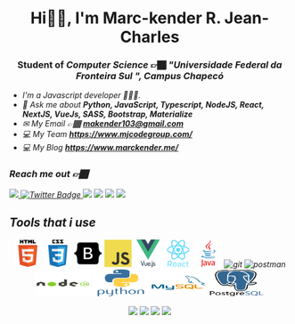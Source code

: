  <h1 align="center">Hi👋🏾, I'm Marc-kender R. Jean-Charles</h1>

<h3 align="center"> Student of <i>Computer Science</i>  👉🏾 <i>"Universidade Federal da Fronteira Sul ",  Campus Chapecó<i> </h3>

- I'm a Javascript developer  👨🏻‍💻.   
- 💬 Ask me about **Python, JavaScript, Typescript, NodeJS, React, NextJS, VueJs, SASS, Bootstrap, Materialize**
- ✉ My Email  👉🏾 **makender103@gmail.com**
- 💻 My Team **https://www.mjcodegroup.com/**
- 💻 My Blog **https://www.marckender.me/**

### Reach me out 👉🏾 
 <div>
   <a href="https://www.linkedin.com/in/marckender" target="_blank">
      <img src="https://img.shields.io/badge/LinkedIn-0077B5?style=for-the-badge&logo=linkedin&logoColor=white" target="_blank">
   </a>
  <a href="https://twitter.com/makender103" target="_blank">
    <img src="https://img.shields.io/badge/Twitter-blue?style=for-the-badge&logo=twitter&logoColor=white" alt="Twitter Badge"/>
  </a>
  <a href = "mailto:makender103@gmail.com"><img src="https://img.shields.io/badge/Gmail-D14836?style=for-the-badge&logo=gmail&logoColor=white" target="_blank"></a>
  <a href="#"><img src="https://img.shields.io/badge/Discord-9984DA?style=for-the-badge&logo=discord&logoColor=white"></a>
<!--   <a href="#"><img src="https://img.shields.io/badge/Discord-7289DA?style=for-the-badge&logo=discord&logoColor=white"></a> -->
 <a href="https://t.me/Makender103" target="_blank"><img src="https://img.shields.io/badge/Telegram-2CA5E0?style=for-the-badge&logo=telegram&logoColor=white"></a>
  <a href="http://marckender.me/" target="_blank"><img src="https://img.shields.io/badge/website-000000?style=for-the-badge&logo=About.me&logoColor=white"></a>
</div>

## Tools that i use
 <p align="center">
 
<img src="https://raw.githubusercontent.com/devicons/devicon/master/icons/html5/html5-original-wordmark.svg" alt="html5" width="50" height="50" />
<img src="https://raw.githubusercontent.com/devicons/devicon/master/icons/css3/css3-original-wordmark.svg" alt="css3" width="50" height="50" />
<img src="https://raw.githubusercontent.com/devicons/devicon/master/icons/bootstrap/bootstrap-plain.svg" alt="bootstrap" width="50" height="50" />
<img src="https://raw.githubusercontent.com/devicons/devicon/master/icons/javascript/javascript-original.svg" alt="javascript" width="50" height="50" />
<img src="https://raw.githubusercontent.com/devicons/devicon/master/icons/vuejs/vuejs-original-wordmark.svg" alt="vuejs" width="50" height="50" />
<img src="https://raw.githubusercontent.com/devicons/devicon/master/icons/react/react-original-wordmark.svg" alt="react" width="50" height="50" />
<img src="https://raw.githubusercontent.com/devicons/devicon/master/icons/java/java-original-wordmark.svg" alt="java" width="50" height="50" />
<img src="https://www.vectorlogo.zone/logos/git-scm/git-scm-icon.svg" alt="git" width="50" height="50"/>
<img src="https://www.vectorlogo.zone/logos/getpostman/getpostman-icon.svg" alt="postman" width="50" height="50"/>
<img src="https://raw.githubusercontent.com/devicons/devicon/master/icons/nodejs/nodejs-original-wordmark.svg" alt="nodejs" width="100" height="50" />
<img src="https://raw.githubusercontent.com/devicons/devicon/master/icons/python/python-original-wordmark.svg" alt="python" width="100" height="50" />
<img src="https://raw.githubusercontent.com/devicons/devicon/master/icons/mysql/mysql-original-wordmark.svg" alt="mysql" width="100" height="50" />
<img src="https://raw.githubusercontent.com/devicons/devicon/master/icons/postgresql/postgresql-original-wordmark.svg" alt="postgresql" width="100" height="50" />
</p>

<!-- ![Marckender Jn Charles's github stats](https://github-readme-stats.vercel.app/api?username=marckender&theme=dark&count_private=true&show_icons=true&title_color=6e40c9&icon_color=6e40c9&line_height=17)
[![Top Langs](https://github-readme-stats.vercel.app/api/top-langs/?username=marckender&theme=dark&layout=compact&show_icons=true&title_color=6e40c9&icon_color=6e40c9)](https://github.com/anuraghazra/github-readme-stats)
 -->
<div align="center">
<img height="150em" src="https://github-profile-summary-cards.vercel.app/api/cards/profile-details?username=marckender&theme=tokyonight"/> 
<img height="150em" src="https://github-readme-stats.vercel.app/api?username=marckender&show_icons=true&theme=tokyonight&include_all_commits=true&count_private=false&hide_border=true"/> <img height="150em" src="https://github-readme-stats.vercel.app/api/top-langs/?username=marckender&layout=compact&langs_count=7&theme=tokyonight&hide_border=true"/> <img height="150em" src="https://github-readme-streak-stats.herokuapp.com/?user=marckender&theme=tokyonight&hide_border=true"/>
</div>
<!--
**Makender103/Makender103** is a ✨ _special_ ✨ repository because its `README.md` (this file) appears on your GitHub profile.

Here are some ideas to get you started:

- 🔭 I’m currently working on ...
- 🌱 I’m currently learning ...
- 👯 I’m looking to collaborate on ...
- 🤔 I’m looking for help with ...
- 💬 Ask me about ...
- 📫 How to reach me: ...
- 😄 Pronouns: ...
- ⚡ Fun fact: ...
-->
